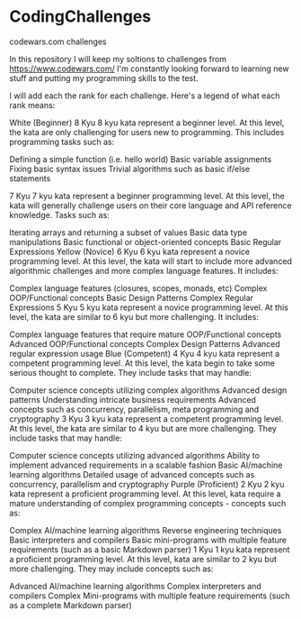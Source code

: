 # CodingChallenges
codewars.com challenges

In this repository I will keep my soltions to challenges from https://www.codewars.com/
I'm constantly looking forward to learning new stuff and putting my programming skills to the test.

I will add each the rank for each challenge. Here's a legend of what each rank means:

White (Beginner)
8 Kyu
8 kyu kata represent a beginner level. At this level, the kata are only challenging for users new to programming. This includes programming tasks such as:

Defining a simple function (i.e. hello world)
Basic variable assignments
Fixing basic syntax issues
Trivial algorithms such as basic if/else statements

7 Kyu
7 kyu kata represent a beginner programming level. At this level, the kata will generally challenge users on their core language and API reference knowledge. Tasks such as:

Iterating arrays and returning a subset of values
Basic data type manipulations
Basic functional or object-oriented concepts
Basic Regular Expressions
Yellow (Novice)
6 Kyu
6 kyu kata represent a novice programming level. At this level, the kata will start to include more advanced algorithmic challenges and more complex language features. It includes:

Complex language features (closures, scopes, monads, etc)
Complex OOP/Functional concepts
Basic Design Patterns
Complex Regular Expressions
5 Kyu
5 kyu kata represent a novice programming level. At this level, the kata are similar to 6 kyu but more challenging. It includes:

Complex language features that require mature OOP/Functional concepts
Advanced OOP/Functional concepts
Complex Design Patterns
Advanced regular expression usage
Blue (Competent)
4 Kyu
4 kyu kata represent a competent programming level. At this level, the kata begin to take some serious thought to complete. They include tasks that may handle:

Computer science concepts utilizing complex algorithms
Advanced design patterns
Understanding intricate business requirements
Advanced concepts such as concurrency, parallelism, meta programming and cryptography
3 Kyu
3 kyu kata represent a competent programming level. At this level, the kata are similar to 4 kyu but are more challenging. They include tasks that may handle:

Computer science concepts utilizing advanced algorithms
Ability to implement advanced requirements in a scalable fashion
Basic AI/machine learning algorithms
Detailed usage of advanced concepts such as concurrency, parallelism and cryptography
Purple (Proficient)
2 Kyu
2 kyu kata represent a proficient programming level. At this level, kata require a mature understanding of complex programming concepts - concepts such as:

Complex AI/machine learning algorithms
Reverse engineering techniques
Basic interpreters and compilers
Basic mini-programs with multiple feature requirements (such as a basic Markdown parser)
1 Kyu
1 kyu kata represent a proficient programming level. At this level, kata are similar to 2 kyu but more challenging. They may include concepts such as:

Advanced AI/machine learning algorithms
Complex interpreters and compilers
Complex Mini-programs with multiple feature requirements (such as a complete Markdown parser)
